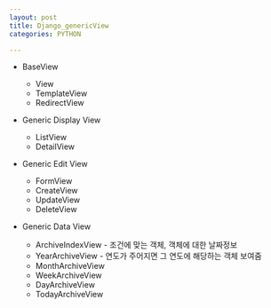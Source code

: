 ```yaml
---
layout: post
title: Django_genericView
categories: PYTHON

---
```


* BaseView
  * View
  * TemplateView
  * RedirectView
  
* Generic Display View
  * ListView
  * DetailView
  
* Generic Edit View
  * FormView
  * CreateView
  * UpdateView
  * DeleteView
  
* Generic Data View
  * ArchiveIndexView - 조건에 맞는 객체, 객체에 대한 날짜정보
  * YearArchiveView - 연도가 주어지면 그 연도에 해당하는 객체 보여줌
  * MonthArchiveView
  * WeekArchiveView
  * DayArchiveView
  * TodayArchiveView
  
